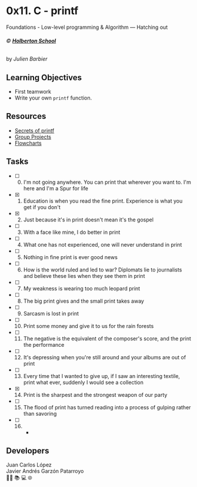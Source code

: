 # 0x11. C - printf
Foundations - Low-level programming & Algorithm ― Hatching out

###### :copyright: **[Holberton School](https://www.holbertonschool.com/)**
by _Julien Barbier_

## Learning Objectives
* First teamwork
* Write your own ```printf``` function.

## Resources
* [Secrets of printf](https://www.cypress.com/file/54761/download)
* [Group Projects](https://intranet.hbtn.io/concepts/111)
* [Flowcharts](https://intranet.hbtn.io/concepts/130)

## Tasks
* [ ] 0. I'm not going anywhere. You can print that wherever you want to. I'm here and I'm a Spur for life
* [x] 1. Education is when you read the fine print. Experience is what you get if you don't
* [x] 2. Just because it's in print doesn't mean it's the gospel
* [ ] 3. With a face like mine, I do better in print
* [ ] 4. What one has not experienced, one will never understand in print
* [ ] 5. Nothing in fine print is ever good news
* [ ] 6. How is the world ruled and led to war? Diplomats lie to journalists and believe these lies when they see them in print
* [ ] 7. My weakness is wearing too much leopard print
* [ ] 8. The big print gives and the small print takes away
* [ ] 9. Sarcasm is lost in print
* [ ] 10. Print some money and give it to us for the rain forests
* [ ] 11. The negative is the equivalent of the composer's score, and the print the performance
* [ ] 12. It's depressing when you're still around and your albums are out of print
* [ ] 13. Every time that I wanted to give up, if I saw an interesting textile, print what ever, suddenly I would see a collection
* [x] 14. Print is the sharpest and the strongest weapon of our party
* [ ] 15. The flood of print has turned reading into a process of gulping rather than savoring
* [ ] 16. *

## Developers
Juan Carlos López  
Javier Andrés Garzón Patarroyo  
:man_technologist: :books: :computer: :globe_with_meridians:
